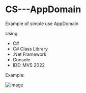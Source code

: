 # CS---AppDomain
Example of simple use AppDomain

Using:
- C#
- C# Class Library 
- .Net Framework
- Console
- IDE: MVS 2022

Example: 

![image](https://github.com/user-attachments/assets/75a4581e-c235-4126-9b81-630ff56a15c8)
